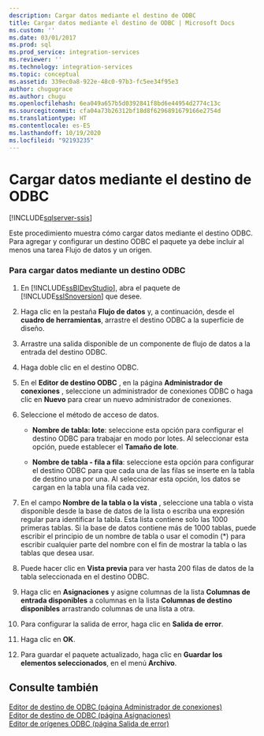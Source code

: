 ```yaml
---
description: Cargar datos mediante el destino de ODBC
title: Cargar datos mediante el destino de ODBC | Microsoft Docs
ms.custom: ''
ms.date: 03/01/2017
ms.prod: sql
ms.prod_service: integration-services
ms.reviewer: ''
ms.technology: integration-services
ms.topic: conceptual
ms.assetid: 339ec0a8-922e-48c0-97b3-fc5ee34f95e3
author: chugugrace
ms.author: chugu
ms.openlocfilehash: 6ea049a657b5d0392841f8bd6e44954d2774c13c
ms.sourcegitcommit: cfa04a73b26312bf18d8f6296891679166e2754d
ms.translationtype: HT
ms.contentlocale: es-ES
ms.lasthandoff: 10/19/2020
ms.locfileid: "92193235"
---
```

# <a name="load-data-by-using-the-odbc-destination"></a>Cargar datos mediante el destino de ODBC

[!INCLUDE[sqlserver-ssis](../../includes/applies-to-version/sqlserver-ssis.md)]


  Este procedimiento muestra cómo cargar datos mediante el destino ODBC. Para agregar y configurar un destino ODBC el paquete ya debe incluir al menos una tarea Flujo de datos y un origen.  
  
### <a name="to-load-data-using-an-odbc-destination"></a>Para cargar datos mediante un destino ODBC  
  
1.  En [!INCLUDE[ssBIDevStudio](../../includes/ssbidevstudio-md.md)], abra el paquete de [!INCLUDE[ssISnoversion](../../includes/ssisnoversion-md.md)] que desee.  
  
2.  Haga clic en la pestaña **Flujo de datos** y, a continuación, desde el **cuadro de herramientas**, arrastre el destino ODBC a la superficie de diseño.  
  
3.  Arrastre una salida disponible de un componente de flujo de datos a la entrada del destino ODBC.  
  
4.  Haga doble clic en el destino ODBC.  
  
5.  En el **Editor de destino ODBC** , en la página **Administrador de conexiones** , seleccione un administrador de conexiones ODBC o haga clic en **Nuevo** para crear un nuevo administrador de conexiones.  
  
6.  Seleccione el método de acceso de datos.  
  
    -   **Nombre de tabla: lote**: seleccione esta opción para configurar el destino ODBC para trabajar en modo por lotes. Al seleccionar esta opción, puede establecer el **Tamaño de lote**.  
  
    -   **Nombre de tabla - fila a fila**: seleccione esta opción para configurar el destino ODBC para que cada una de las filas se inserte en la tabla de destino una por una. Al seleccionar esta opción, los datos se cargan en la tabla una fila cada vez.  
  
7.  En el campo **Nombre de la tabla o la vista** , seleccione una tabla o vista disponible desde la base de datos de la lista o escriba una expresión regular para identificar la tabla. Esta lista contiene solo las 1000 primeras tablas. Si la base de datos contiene más de 1000 tablas, puede escribir el principio de un nombre de tabla o usar el comodín (*) para escribir cualquier parte del nombre con el fin de mostrar la tabla o las tablas que desea usar.  
  
8.  Puede hacer clic en **Vista previa** para ver hasta 200 filas de datos de la tabla seleccionada en el destino ODBC.  
  
9. Haga clic en **Asignaciones** y asigne columnas de la lista **Columnas de entrada disponibles** a columnas en la lista **Columnas de destino disponibles** arrastrando columnas de una lista a otra.  
  
10. Para configurar la salida de error, haga clic en **Salida de error**.  
  
11. Haga clic en **OK**.  
  
12. Para guardar el paquete actualizado, haga clic en **Guardar los elementos seleccionados**, en el menú **Archivo**.  
  
## <a name="see-also"></a>Consulte también  
 [Editor de destino de ODBC &#40;página Administrador de conexiones&#41;](./odbc-destination.md)   
 [Editor de destino de ODBC &#40;página Asignaciones&#41;](./odbc-destination.md)   
 [Editor de orígenes ODBC &#40;página Salida de error&#41;](./odbc-source.md)  
  
